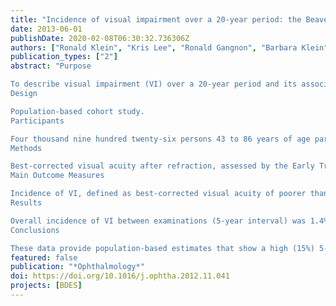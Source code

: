 ```yaml
---
title: "Incidence of visual impairment over a 20-year period: the Beaver Dam Eye Study"
date: 2013-06-01
publishDate: 2020-02-08T06:30:32.736306Z
authors: ["Ronald Klein", "Kris Lee", "Ronald Gangnon", "Barbara Klein"]
publication_types: ["2"]
abstract: "Purpose

To describe visual impairment (VI) over a 20-year period and its associations with age-related eye diseases and socioeconomic factors in the Beaver Dam Eye Study.
Design

Population-based cohort study.
Participants

Four thousand nine hundred twenty-six persons 43 to 86 years of age participated in the baseline examination phase from 1988 through 1990, and 3721, 2962, 2375, and 1913 persons participated in follow-up examinations each spaced 5 years apart from 1993 through 1995, 1998 through 2000, 2003 through 2005, and 2008 through 2010, respectively.
Methods

Best-corrected visual acuity after refraction, assessed by the Early Treatment Diabetic Retinopathy Study protocol.
Main Outcome Measures

Incidence of VI, defined as best-corrected visual acuity of poorer than 20/40 in the better eye in persons with one or both eyes 20/40 or better at the beginning of a 5-year interval, and incidence of severe VI, defined as best-corrected visual acuity of 20/200 or worse in the better eye in persons with one or both eyes better than 20/200 at the beginning of a 5-year interval.
Results

Overall incidence of VI between examinations (5-year interval) was 1.4% (varying from 0.1% in persons 50–54 years of age to 14.6% in those 85 years of age and older), whereas for severe VI it was 0.4% (varying from 0.0% in persons 50–54 years of age to 6.9% in those ≥85 years of age). The incidence of VI decreased for each period after adjustment for age, from the first 5-year interval between examinations (1988–1990 to 1993–1995) to the fourth and most recent 5-year interval (2003–2005 to 2008–2010; odds ratio fourth interval vs. first interval, 0.53; 95% confidence interval, 0.32–0.87; P = 0.01). This period effect was no longer significant after adjustment for age-related macular degeneration. Age-related macular degeneration remained the leading cause of incident severe VI (54% of eyes with incident severe VI, which was as low as 40% and as high as 57% for specific visits), with no evidence of a trend across visits. The overall frequency of VI correctable with new refraction was 38% of all eyes with VI.
Conclusions

These data provide population-based estimates that show a high (15%) 5-year incidence of VI in persons 85 years of age and older. Age-related macular degeneration remained the leading cause of severe VI in this population over the 20 years of the study."
featured: false
publication: "*Ophthalmology*"
doi: https://doi.org/10.1016/j.ophtha.2012.11.041
projects: [BDES]
---
```


